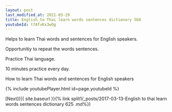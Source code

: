 ```yaml
---
layout: post
last_modified_at: 2021-03-29
title: English to Thai learn words sentences dictionary 568 
youtubeId: tfAfvKx3wOg
---
```

 
 
Helps to learn Thai words and sentences for English speakers.

Opportunitiy to repeat the words sentences. 

Practice Thai language. 
 
10 minutes practice every day. 
 
How to learn Thai words and sentences for English speakers 
 
{% include youtubePlayer.html id=page.youtubeId %}
 
 
[Next]({{ site.baseurl }}{% link  split1/_posts/2017-03-13-English to thai learn words sentences dictionary 625 .md%})
 
